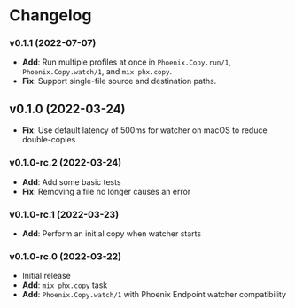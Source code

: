 # Changelog

### v0.1.1 (2022-07-07)

* **Add**: Run multiple profiles at once in `Phoenix.Copy.run/1`, `Phoenix.Copy.watch/1`, and `mix phx.copy`.
* **Fix**: Support single-file source and destination paths.

## v0.1.0 (2022-03-24)

* **Fix**: Use default latency of 500ms for watcher on macOS to reduce double-copies

### v0.1.0-rc.2 (2022-03-24)

* **Add**: Add some basic tests
* **Fix**: Removing a file no longer causes an error

### v0.1.0-rc.1 (2022-03-23)

* **Add**: Perform an initial copy when watcher starts

### v0.1.0-rc.0 (2022-03-22)

* Initial release
* **Add**: `mix phx.copy` task
* **Add**: `Phoenix.Copy.watch/1` with Phoenix Endpoint watcher compatibility

